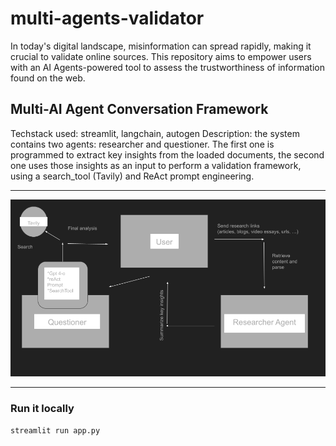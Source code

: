 # multi-agents-validator
In today's digital landscape, misinformation can spread rapidly, making it crucial to validate online sources. This repository aims to empower users with an AI Agents-powered tool to assess the trustworthiness of information found on the web.
## Multi-AI Agent Conversation Framework
Techstack used: streamlit, langchain, autogen
Description: the system contains two agents: researcher and questioner. The first one is programmed to extract key insights from the loaded documents, the second one uses those insights as an input to perform a validation framework, using a search_tool (Tavily) and ReAct prompt engineering.
____________________________________________________________________________________
![framework](https://github.com/phamkinhquoc2002/Ragification/blob/main/presentation.png)
____________________________________________________________________________________
### Run it locally
```
streamlit run app.py
```

